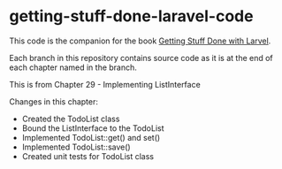 getting-stuff-done-laravel-code
===============================

This code is the companion for the book [Getting Stuff Done with Larvel](https://leanpub.com/gettingstuffdonelaravel).

Each branch in this repository contains source code as it is at the end of each chapter named in the branch.

This is from Chapter 29 - Implementing ListInterface

Changes in this chapter:

* Created the TodoList class
* Bound the ListInterface to the TodoList
* Implemented TodoList::get() and set()
* Implemented TodoList::save()
* Created unit tests for TodoList class
